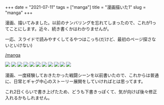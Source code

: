 +++
date = "2021-07-11"
tags = ["manga"]
title = "漫画描いた1"
slug = "manga"
+++

漫画、描いてみました。以前のナンバリングを忘れてしまったので、これが1ってことにします。近々、続き書くかはわかりませんが。

一応、スライドで読みやすくしてるやつはこっち(だけど、最初のページ探さないといけない)

[/manga](/manga)

![](/manga/45.png)
![](/manga/46.png)
![](/manga/47.png)
![](/manga/48.png)
![](/manga/49.png)
![](/manga/50.png)
![](/manga/51.png)
![](/manga/52.png)
![](/manga/53.png)
![](/manga/54.png)
![](/manga/55.png)

漫画、一度経験しておきたかった戦闘シーンを以前書いたので、これからは普通に、日常とギャグ中心のストーリー展開をしていければとは思ってます。

これ2日くらいで書き上げたため、どうも下書きっぽくて、気が向けば後々修正入れるかもしれません。

